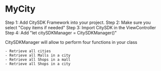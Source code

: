 # MyCity

Step 1: Add CitySDK Framework into your project. 
Step 2: Make sure you select "Copy items if needed"
Step 3: Import CitySDK in the ViewController
Step 4: Add "let citySDKManager = CitySDKManager()"


CitySDKManager will allow to perform four functions in your class

    - Retrieve all cities 
    - Retrieve all Malls in a city
    - Retrieve all Shops in a mall
    - Retrieve all Shops in a city
